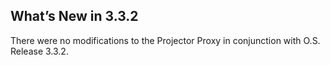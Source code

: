 ## What’s New in 3.3.2

There were no modifications to the Projector Proxy in conjunction with O.S. Release 3.3.2.